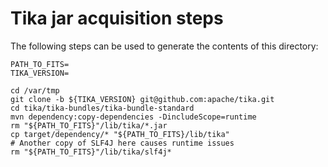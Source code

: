 # Tika jar acquisition steps

The following steps can be used to generate the contents of this directory:

``` shell
PATH_TO_FITS=
TIKA_VERSION=

cd /var/tmp
git clone -b ${TIKA_VERSION} git@github.com:apache/tika.git
cd tika/tika-bundles/tika-bundle-standard
mvn dependency:copy-dependencies -DincludeScope=runtime
rm "${PATH_TO_FITS}"/lib/tika/*.jar
cp target/dependency/* "${PATH_TO_FITS}/lib/tika"
# Another copy of SLF4J here causes runtime issues
rm "${PATH_TO_FITS}"/lib/tika/slf4j*
```
